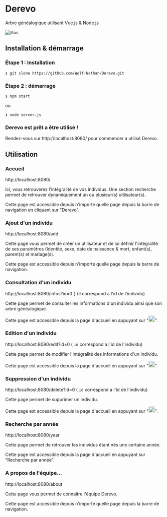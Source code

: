 # Derevo
Arbre généalogique utilisant Vue.js & Node.js

![illus](https://raw.githubusercontent.com/Wolf-Nathan/VueJS_Project/master/assets/images/home.jpg)

## Installation & démarrage

### Étape 1 : Installation
``` 
❯ git clone https://github.com/Wolf-Nathan/Derevo.git
```
### Étape 2 : démarrage
``` 
❯ npm start
```
ou
``` 
❯ node server.js
```
### Derevo est prêt a être utilisé !
Rendez-vous sur http://localhost:8080/ pour commencer a utilisé Derevo.

## Utilisation

### Accueil
http://localhost:8080/

Ici, vous retrouverez l'intégralité de vos individus. Une section recherche permet de retrouver dynamiquement un ou plusieur(s) utilisateur(s).

Cette page est accessible depuis n'importe quelle page depuis la barre de navigation en cliquant sur "Derevo".

### Ajout d'un individu
http://localhost:8080/add

Cette page vous permet de créer un utilisateur et de lui définir l'intégralité de ses paramètres (Identité, sexe, date de naissance & mort, enfant(s), parent(s) et mariage(s).

Cette page est accessible depuis n'importe quelle page depuis la barre de navigation.

### Consultation d'un individu
http://localhost:8080/infos?id=0 ( ``` id ``` correspond a l'id de l'individu)

Cette page permet de consulter les informations d'un individu ainsi que son arbre généalogique.

Cette page est accessible depuis la page d'accueil en appuyant sur "<img src="https://s2.qwant.com/thumbr/0x380/5/4/d0a4c2489712695fc6c16abb9bb5fb96daf05e996081c1ef22d3933e50f211/logo_oeil_ouvert.png?u=http%3A%2F%2Fwww.tnba.org%2Fsites%2Fdefault%2Ffiles%2Fimages%2Flogo_oeil_ouvert.png&q=0&b=1&p=0&a=1" width="20" height="20">".

### Edition d'un individu
http://localhost:8080/edit?id=0 ( ``` id ``` correspond a l'id de l'individu)

Cette page permet de modifier l'intégralité des informations d'un individu.

Cette page est accessible depuis la page d'accueil en appuyant sur "<img src="https://s2.qwant.com/thumbr/0x380/4/3/72b940eb38dda9449ab1fd7adba656e7ef1322a4b4bf742f2a66e79e106730/1024px-Simpleicons_Business_pencil.svg.png?u=https%3A%2F%2Fupload.wikimedia.org%2Fwikipedia%2Fcommons%2Fthumb%2Fa%2Fa2%2FSimpleicons_Business_pencil.svg%2F1024px-Simpleicons_Business_pencil.svg.png&q=0&b=1&p=0&a=1" width="20" height="20">".

### Suppression d'un individu
http://localhost:8080/delete?id=0 ( ``` id ``` correspond a l'id de l'individu)

Cette page permet de supprimer un individu.

Cette page est accessible depuis la page d'accueil en appuyant sur "<img src="https://s1.qwant.com/thumbr/0x0/0/8/a042edced9092eee077c67d7199c59edb24100ebfee7d198e2b61c89f6c17e/70757.svg.jpg?u=https%3A%2F%2Fimage.flaticon.com%2Ficons%2Fsvg%2F70%2F70757.svg&q=0&b=1&p=0&a=1" width="20" height="20">".

### Recherche par année
http://localhost:8080/year

Cette page permet de retrouver les individus étant nés une certaine année.

Cette page est accessible depuis la page d'accueil en appuyant sur "Recherche par année".

### A propos de l'équipe...
http://localhost:8080/about

Cette page vous permet de connaître l'équipe Derevo.

Cette page est accessible depuis n'importe quelle page depuis la barre de navigation.

